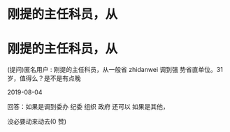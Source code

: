 # 刚提的主任科员，从

# 刚提的主任科员，从

(提问)匿名用户 : 刚提的主任科员，从一般省 zhidanwei 调到强 势省直单位。31 岁，值得么？是不是有点晚

2019-08-04

回答：如果是调到委办 纪委 组织 政府 还可以 如果是其他，

没必要动来动去(0 赞)